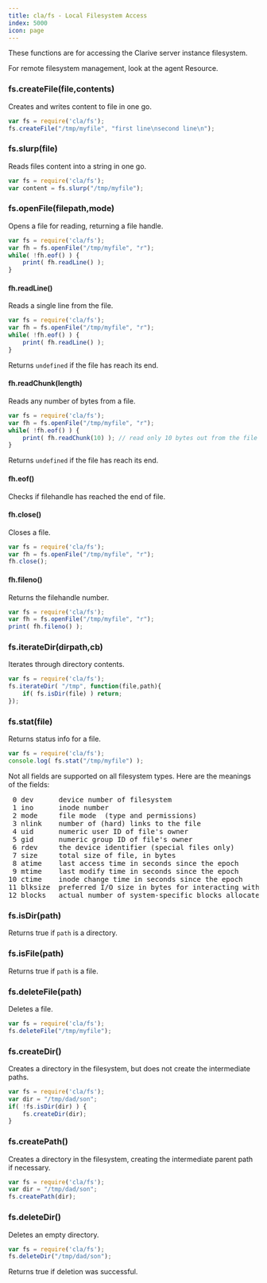 ```yaml
---
title: cla/fs - Local Filesystem Access
index: 5000
icon: page
---
```


These functions are for accessing the Clarive server instance filesystem.

For remote filesystem management, look at the agent Resource.

### fs.createFile(file,contents)

Creates and writes content to file in one go.

```javascript
var fs = require('cla/fs');
fs.createFile("/tmp/myfile", "first line\nsecond line\n");
```

### fs.slurp(file)

Reads files content into a string in one go.

```javascript
var fs = require('cla/fs');
var content = fs.slurp("/tmp/myfile");
```

### fs.openFile(filepath,mode)

Opens a file for reading, returning a file handle.

```javascript
var fs = require('cla/fs');
var fh = fs.openFile("/tmp/myfile", "r");
while( !fh.eof() ) {
    print( fh.readLine() );
}
```

#### fh.readLine()

Reads a single line from the file.

```javascript
var fs = require('cla/fs');
var fh = fs.openFile("/tmp/myfile", "r");
while( !fh.eof() ) {
    print( fh.readLine() );
}
```

Returns `undefined` if the file has reach its end.

#### fh.readChunk(length)

Reads any number of bytes from a file.

```javascript
var fs = require('cla/fs');
var fh = fs.openFile("/tmp/myfile", "r");
while( !fh.eof() ) {
    print( fh.readChunk(10) ); // read only 10 bytes out from the file
}
```

Returns `undefined` if the file has reach its end.

#### fh.eof()

Checks if filehandle has reached the end of file.

#### fh.close()

Closes a file.

```javascript
var fs = require('cla/fs');
var fh = fs.openFile("/tmp/myfile", "r");
fh.close();
```

#### fh.fileno()

Returns the filehandle number.

```javascript
var fs = require('cla/fs');
var fh = fs.openFile("/tmp/myfile", "r");
print( fh.fileno() );
```

### fs.iterateDir(dirpath,cb)

Iterates through directory contents.

```javascript
var fs = require('cla/fs');
fs.iterateDir( "/tmp", function(file,path){
    if( fs.isDir(file) ) return;
});
```

### fs.stat(file)

Returns status info for a file.

```javascript
var fs = require('cla/fs');
console.log( fs.stat("/tmp/myfile") );
```

Not all fields are supported on all filesystem types. Here are the meanings of the fields:

<pre>
 0 dev      device number of filesystem
 1 ino      inode number
 2 mode     file mode  (type and permissions)
 3 nlink    number of (hard) links to the file
 4 uid      numeric user ID of file's owner
 5 gid      numeric group ID of file's owner
 6 rdev     the device identifier (special files only)
 7 size     total size of file, in bytes
 8 atime    last access time in seconds since the epoch
 9 mtime    last modify time in seconds since the epoch
10 ctime    inode change time in seconds since the epoch
11 blksize  preferred I/O size in bytes for interacting with the file (may vary from file to file)
12 blocks   actual number of system-specific blocks allocated on disk (often, but not always, 512 bytes each)
</pre>

### fs.isDir(path)

Returns true if `path` is a directory.

### fs.isFile(path)

Returns true if `path` is a file.

### fs.deleteFile(path)

Deletes a file.

```javascript
var fs = require('cla/fs');
fs.deleteFile("/tmp/myfile");
```

### fs.createDir()

Creates a directory in the filesystem, but does not create the intermediate paths.

```javascript
var fs = require('cla/fs');
var dir = "/tmp/dad/son";
if( !fs.isDir(dir) ) {
    fs.createDir(dir);
}
```

### fs.createPath()

Creates a directory in the filesystem, creating the intermediate parent path if necessary.

```javascript
var fs = require('cla/fs');
var dir = "/tmp/dad/son";
fs.createPath(dir);
```

### fs.deleteDir()

Deletes an empty directory.

```javascript
var fs = require('cla/fs');
fs.deleteDir("/tmp/dad/son");
```

Returns true if deletion was successful.

